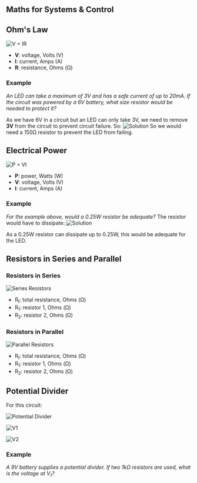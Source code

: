 Maths for Systems & Control
-----------------------------------------

## Ohm's Law

![V = IR](https://github.com/stanley-godfrey/Odds-And-Sods/raw/master/vir.png)

 - **V**: voltage, Volts (V)
 - **I**: current, Amps (A)
 - **R**: resistance, Ohms (Ω)

### Example

*An LED can take a maximum of 3V and has a safe current of up to 20mA. If the circuit was powered by a 6V battery, what size resistor would be needed to protect it?*

As we have 6V in a circuit but an LED can only take 3V, we need to remove **3V** from the circuit to prevent circuit failure. So:
![Solution](https://github.com/stanley-godfrey/Odds-And-Sods/raw/master/resistance_solution.png)
So we would need a 150Ω resistor to prevent the LED from failing.

## Electrical Power

![P = VI](https://github.com/stanley-godfrey/Odds-And-Sods/raw/master/pvi.png)

- **P**: power, Watts (W)
- **V**: voltage, Volts (V)
- **I**: current, Amps (A)

### Example

*For the example above, would a 0.25W resistor be adequate?*
The resistor would have to dissipate:
![Solution](https://github.com/stanley-godfrey/Odds-And-Sods/raw/master/power_solution.png)

As a 0.25W resistor can dissipate up to 0.25W, this would be adequate for the LED.

## Resistors in Series and Parallel

### Resistors in Series

![Series Resistors](https://github.com/stanley-godfrey/Odds-And-Sods/raw/master/series_resistors.png)

- R<sub>t</sub>: total resistance, Ohms (Ω)
- R<sub>1</sub>: resistor 1, Ohms (Ω)
- R<sub>2</sub>: resistor 2, Ohms (Ω)

### Resistors in Parallel

![Parallel Resistors](https://github.com/stanley-godfrey/Odds-And-Sods/raw/master/parallel_resistance.png)

- R<sub>t</sub>: total resistance, Ohms (Ω)
- R<sub>1</sub>: resistor 1, Ohms (Ω)
- R<sub>2</sub>: resistor 2, Ohms (Ω)

## Potential Divider

For this circuit:

![Potential Divider](https://www.bournetoinvent.com/projects/gcse_theory/img/pot_div.png)

![V1](https://github.com/stanley-godfrey/Odds-And-Sods/raw/master/pot_div_1.png)

![V2](https://github.com/stanley-godfrey/Odds-And-Sods/raw/master/pot_div_2.png)

### Example

*A 9V battery supplies a potential divider. If two 1kΩ resistors are used, what is the voltage at V<sub>1</sub>?*

